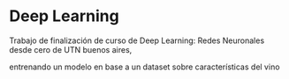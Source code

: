 # Deep Learning
Trabajo de finalización de curso de Deep Learning: Redes Neuronales desde cero de UTN buenos aires,

entrenando un modelo en base a un dataset sobre características del vino
